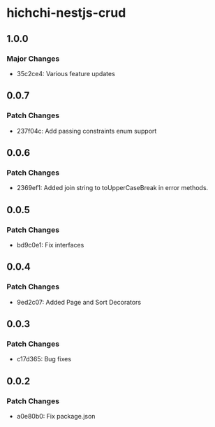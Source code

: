 # hichchi-nestjs-crud

## 1.0.0

### Major Changes

- 35c2ce4: Various feature updates

## 0.0.7

### Patch Changes

- 237f04c: Add passing constraints enum support

## 0.0.6

### Patch Changes

- 2369ef1: Added join string to toUpperCaseBreak in error methods.

## 0.0.5

### Patch Changes

- bd9c0e1: Fix interfaces

## 0.0.4

### Patch Changes

- 9ed2c07: Added Page and Sort Decorators

## 0.0.3

### Patch Changes

- c17d365: Bug fixes

## 0.0.2

### Patch Changes

- a0e80b0: Fix package.json
